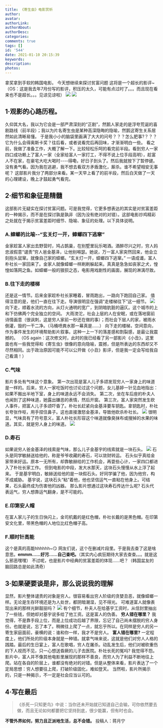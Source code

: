 ```yaml
---
title: 《寄生虫》电影赏析
author: 
avatar: 
authorLink: 
authorAbout: 
authorDesc: 
categories: 
comments: true
tags: []
id: '544'
date: 2021-01-10 20:15:39
keywords:
description:
photos:
---
```


拿奖拿到手软的韩国电影。 今天想继续来探讨贫富问题 这将是一个超长的影评~ （OS：这是我去年7月份写的影评，积压的太久，可能有点过时了。。。而且现在看来也不是超长。。。见谅见谅啦） ![](http://www.aiupc.xyz/wp-content/uploads/2021/01/1610273302310-225x300.jpeg) ![](http://www.aiupc.xyz/wp-content/uploads/2021/01/1610273305904-252x300.jpeg)

## 1·观影的心路历程。

久仰其大名，我以为它会是一部严肃深刻的“正剧”，然鹅人家走的是浮夸荒诞的喜剧路线（前半段）；我以为片名寄生虫是某种高深隐晦的隐喻，然鹅这寄生关系居然如此清晰易懂。 于是我小小的脑袋里画满了大大的问号？？？怎么肥事?？？？它为什么会得奥斯卡奖？往后看，或者说看完后再回味，才渐渐明白一些。 看之前，我做了准备工作，大概了解一下。比较轻松乐呵的看完前半段。看到穷人一家四口成功赖上了富人一家（全家给富人一家打工，不得不说上位手段高明），趁富人不在家，在豪宅大吃大喝时----得嘞，好日子到头了。然后我就按下了暂停键。没有勇气看。因为我在逃避，我不想去看双方矛盾激化，厮杀。谁不希望相安无事呢？ 这部影片我分了两部分来看。某一天早上看了的前半段，然后白天做了一天的心理建设，晚上才鼓起勇气看完。

## 2·细节和象征是精髓

这部影片无疑实在探讨贫富问题。可是我觉得，它更多想表达的其实是对贫富差距的一种揭示，而不是在探讨孰是孰非（因为没有绝对的对错）。这部电影炒鸡精彩之处就在于揭示贫富差距时细节、隐喻、象征的处理。以下具体说明。

### A.蟑螂的比喻--“玄关灯一开，蟑螂四下逃窜”

金家趁富人家出去野营时，鸠占鹊巢，在别墅里玩乐喝酒。酒醉尽兴之时，穷人妈忠淑假意“谴责”穷人爸金基泽，让他别嘚瑟。她说，万一富人家突然回来，他会立刻抱头鼠窜。就像自己家的蟑螂。“玄关灯一开，蟑螂四下逃窜。” 一语成谶，富人朴社长一家回来了。金家人就像蟑螂一样刷刷躲起来。真真是急急如丧家之犬，惶惶如落网之鱼。如蟑螂一般的狼狈之态，电影用戏剧性的画面，展现的淋漓尽致。

### B.往下走的楼梯

还是这一情节。后来金家趁朴社长家睡着，冒雨跑出，一路向下跑回自己家。 值得注意的是，他们一直在往下走。导演很明显在强调“走楼梯往下”这一细节。 ![](http://www.aiupc.xyz/wp-content/uploads/2021/01/1610273309200-300x169.jpeg) 向下走，顺着水流的方向，从灯火通明的宽广，到阴暗肮脏的逼仄。这个城市的上和下仿佛两个完全独立的空间。 大雨滂沱，社会上层的人在安眠，或在落地窗前诗情画意（很讽刺，这是穷人家前一秒还在做的事）；而社会下层人的家，被雨水倒灌，毁的一干二净。（马桶喷粪水那一幕真是……） 向下走的楼梯，空间意向，作为事件发生的环境帮助影片叙事。这种一上一下的落差感和割裂感，是最让我震撼的。 （OS again：这次修文时，此时的我已经看了另一部影片《小丑》，这里面也有一些我觉得和《寄生虫》很像的意向隐喻，震撼，但是所表达的东西却又不尽然相同。出于政治原因可能不可以公开做《小丑》影评，但是我一定会写给我自己看滴！）

### C.气味

影片多处有气味这个意象。 第一次出现是富人儿子多颂发现穷人一家身上的味道是一样的。后来，穷人一家吃饭时也讨论过这个问题，女儿基婷一针见血地指出：如果不搬出半地下室，身上的味道永远不会消失。 第二次，坐在车后座的朴夫人也闻到了这种味道，她露出嫌恶的表情，然后开窗。 第三次，富人家突然发生砍人事件，把富人儿子多颂吓昏了。朴社长赶紧向金基泽要车钥匙。拿钥匙时，朴社长夸张作呕，用手捏住鼻子。这也直接激怒金基泽，导致他砍杀朴社长。 ![](http://www.aiupc.xyz/wp-content/uploads/2021/01/1610273315473-300x138.jpeg) 很明显，气味具有了符号意义，富人朴社长形容这个味道就像臭抹布或搜掉的水果的味道。其实，就是穷人身上的味道。 ![](http://www.aiupc.xyz/wp-content/uploads/2021/01/1610273319626-231x300.jpeg)

### D.寿石

如果说穷人爸金基泽的线索是气味，那么儿子金基宇的线索就是一块石头。 ![](http://www.aiupc.xyz/wp-content/uploads/2021/01/1610273312276-300x169.jpeg) 石头是同学敏赫送给他的，称是爷爷收藏的寿石，可以敛财转运。 石头似乎真给金家带来好运。原本一无所有，却靠敏赫给的工作机会，再耍些心计，一家四口都进入了朴社长家工作。 但到电影的中段，发大水那天，这块石头慢慢从水上浮了起来。 于是基宇明白，敏赫送给他的是一块假石头。好同学骗了他，因为他穷，构不成威胁。 基宇说，这块石头“粘”着他，他也坚信运气一直粘在他身上。可结果，石头最终成为伤害他的凶器。 那么影片想通过这块寿石传达什么呢? 石头代表运气，穷人想靠运气翻身，是不可能的。

### E.印第安人帽

在富人家儿子的生日快闪上，金司机戴的是红色帽，朴社长戴的是黑色帽。在印第安文化里，带黑色帽的人地位比红色帽子高。

### F.顺时针高能

这个是真的高能hhhhhh~:smirk: 网友们说，这个在删减片段里。于是我去查了这是啥意思。**emmm……好污……自己查吧。**（其实内心疯狂期待大家去查查。。。就是这么邪恶嘿嘿） 不过呢，也是影片中经典的贫富差距的体现......吧？（韩国盆友的脑回路总是如此清奇）

## 3·如果硬要谈是非，那么说说我的理解

显然，影片整体谴责的对象是穷人。很容易看出穷人阶级的贪婪丑恶，就像蟑螂一样。无论是生存环境还是为人处世，都阴暗潮湿，见不得光。 可难道富人就像表现出来的那样光鲜靓丽吗？ ![](http://www.aiupc.xyz/wp-content/uploads/2021/01/1610273327106-300x297.jpeg) 有个细节，朴夫人在给基宇工资时，从信封里抽出了一些钱，但她却对基宇说多给了他工资。这是富人的伪善。 **穷人错在哪里？** 我觉得，不是靠手段上位，而是上位成功后越了界限，忘记了自己尚未摆脱的穷人身份。也就是说，忘了本了。稍微往上爬了一点，就忘乎所以。在同样是穷人的另一寄生家庭面前，豪横的说：谁和你一样，我才不是穷人。 **富人错在哪里?** 一定程度上，他们所处的阶级本身就是一种错。就拿气味来说，这就是他们对穷人人格的践踏。最后的生日宴上，富人在歌唱，穷人在屠杀。动乱发生后，他们对被砍重伤的下人视而不见，只一心想送昏厥的儿子去医院。朴社长死的冤吗? 我觉得不怨。 影片中，富人并不像其他电影里展现的那样不善良，而穷人为了利益不断地往上爬。站在各自的阶层上，谁都没有绝对的对错。但是从整体来看，影片表达了一个定局思想：穷人想要往上爬，打破阶级固化，难如登天。 当然啦，影片所揭示的，只是一种揭示，不一定是社会应当认可的。

## 4·写在最后

> 《杀死一只知更鸟》中说：当你还未开始就已知道自己会输，可你依然要去做，而且无论如何都要把它坚持到底，很少能赢，但有时也会。

**不管外界如何，努力且正派地生活，总不会错。** 投稿人：蒋月宁